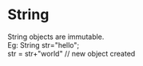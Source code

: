# String
String objects are immutable. <br>Eg: String str="hello";<br>
str = str+"world" // new object created